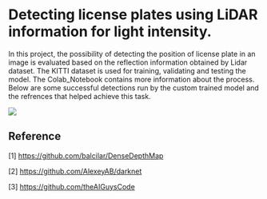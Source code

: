 # Detecting license plates using LiDAR information for light intensity.

In this project, the possibility of detecting the position of license plate in an image is evaluated based on the reflection information obtained by Lidar dataset. The KITTI dataset is used for training, validating and testing the model. The Colab_Notebook contains more information about the process. Below are some successful detections run by the custom trained model and the refrences that helped achieve this task. 

![](/result.png)
## Reference
[1] https://github.com/balcilar/DenseDepthMap

[2] https://github.com/AlexeyAB/darknet

[3] https://github.com/theAIGuysCode
